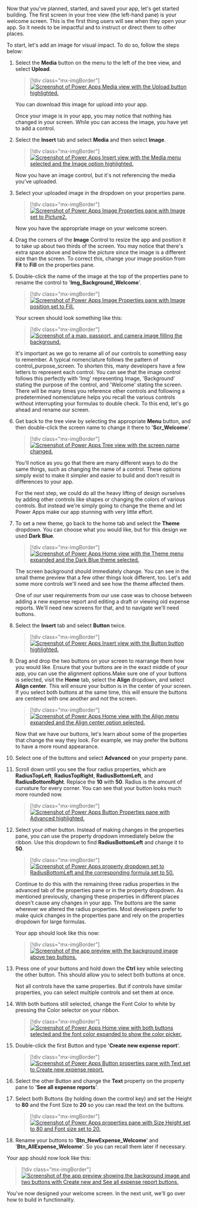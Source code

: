 Now that you've planned, started, and saved your app, let's get started building. The first screen in your tree view (the left-hand pane) is your welcome screen. This is the first thing users will see when they open your app. So it needs to be impactful and to instruct or direct them to other places.

To start, let's add an image for visual impact. To do so, follow the steps below:

1. Select the **Media** button on the menu to the left of the tree view, and select **Upload**.

   > [!div class="mx-imgBorder"]
   > [![Screenshot of Power Apps Media view with the Upload button highlighted.](../media/upload.png)](../media/upload.png#lightbox)

   You can download this image for upload into your app.

   Once your image is in your app, you may notice that nothing has changed in your screen. While you can access the image, you have yet to add a control.

1. Select the **Insert** tab and select **Media** and then select **Image**.

   > [!div class="mx-imgBorder"]
   > [![Screenshot of Power Apps Insert view with the Media menu selected and the Image option highlighted.](../media/insert.png)](../media/insert.png#lightbox)

   Now you have an image control, but it's not referencing the media you've uploaded.

1. Select your uploaded image in the dropdown on your properties pane.

   > [!div class="mx-imgBorder"]
   > [![Screenshot of Power Apps Image Properties pane with Image set to Picture2.](../media/image.png)](../media/image.png#lightbox)

   Now you have the appropriate image on your welcome screen.

1. Drag the corners of the **Image** Control to resize the app and position it to take up about two thirds of the screen. You may notice that there's extra space above and below the picture since the image is a different size than the screen. To correct this, change your image position from **Fit** to **Fill** on the properties pane.

1. Double-click the name of the image at the top of the properties pane to rename the control to '**Img_Background_Welcome**'.

   > [!div class="mx-imgBorder"]
   > [![Screenshot of Power Apps Image Properties pane with Image position set to Fill.](../media/position.png)](../media/position.png#lightbox)

   Your screen should look something like this:

   > [!div class="mx-imgBorder"]
   > [![Screenshot of a map, passport, and camera image filling the background.](../media/background.png)](../media/background.png#lightbox)

   It's important as we go to rename all of our controls to something easy to remember. A typical nomenclature follows the pattern of control_purpose_screen. To shorten this, many developers have a few letters to represent each control. You can see that the image control follows this perfectly with 'Img' representing Image, 'Background' stating the purpose of the control, and 'Welcome' stating the screen. There will be many times you reference other controls and following a predetermined nomenclature helps you recall the various controls without interrupting your formulas to double check. To this end, let's go ahead and rename our screen.

1. Get back to the tree view by selecting the appropriate **Menu** button, and then double-click the screen name to change it there to '**Scr_Welcome**'.

   > [!div class="mx-imgBorder"]
   > [![Screenshot of Power Apps Tree view with the screen name changed.](../media/welcome.png)](../media/welcome.png#lightbox)

   You'll notice as you go that there are many different ways to do the same things, such as changing the name of a control. These options simply exist to make it simpler and easier to build and don't result in differences to your app.

   For the next step, we could do all the heavy lifting of design ourselves by adding other controls like shapes or changing the colors of various controls. But instead we're simply going to change the theme and let Power Apps make our app stunning with very little effort.

1. To set a new theme, go back to the home tab and select the **Theme** dropdown. You can choose what you would like, but for this design we used **Dark Blue**.

   > [!div class="mx-imgBorder"]
   > [![Screenshot of Power Apps Home view with the Theme menu expanded and the Dark Blue theme selected.](../media/theme.png)](../media/theme.png#lightbox)

   The screen background should immediately change. You can see in the small theme preview that a few other things look different, too. Let's add some more controls we'll need and see how the theme affected them.

   One of our user requirements from our use case was to choose between adding a new expense report and editing a draft or viewing old expense reports. We'll need new screens for that, and to navigate we'll need buttons.

1. Select the **Insert** tab and select **Button** twice.

   > [!div class="mx-imgBorder"]
   > [![Screenshot of Power Apps Insert view with the Button button highlighted.](../media/button.png)](../media/button.png#lightbox)

1. Drag and drop the two buttons on your screen to rearrange them how you would like. Ensure that your buttons are in the exact middle of your app, you can use the alignment options.Make sure one of your buttons is selected, visit the **Home** tab, select the **Align** dropdown, and select **Align center**. This will ensure your button is in the center of your screen. If you select both buttons at the same time, this will ensure the buttons are centered with one another and not the screen.

   > [!div class="mx-imgBorder"]
   > [![Screenshot of Power Apps Home view with the Align menu expanded and the Align center option selected.](../media/align.png)](../media/align.png#lightbox)

   Now that we have our buttons, let's learn about some of the properties that change the way they look. For example, we may prefer the buttons to have a more round appearance.

1. Select one of the buttons and select **Advanced** on your property pane.

1. Scroll down until you see the four radius properties, which are **RadiusTopLeft**, **RadiusTopRight**, **RadiusBottomLeft**, and **RadiusBottomRight**. Replace the **10** with **50**. Radius is the amount of curvature for every corner. You can see that your button looks much more rounded now.

   > [!div class="mx-imgBorder"]
   > [![Screenshot of Power Apps Button Properties pane with Advanced highlighted.](../media/advanced.png)](../media/advanced.png#lightbox)

1. Select your other button. Instead of making changes in the properties pane, you can use the property dropdown immediately below the ribbon. Use this dropdown to find **RadiusBottomLeft** and change it to **50**.

   > [!div class="mx-imgBorder"]
   > [![Screenshot of Power Apps property dropdown set to RadiusBottomLeft and the corresponding formula set to 50.](../media/property.png)](../media/property.png#lightbox)

   Continue to do this with the remaining three radius properties in the advanced tab of the properties pane or in the property dropdown. As mentioned previously, changing these properties in different places doesn't cause any changes in your app. The buttons are the same wherever we altered the radius properties. Most developers prefer to make quick changes in the properties pane and rely on the properties dropdown for large formulas.

   Your app should look like this now:

   > [!div class="mx-imgBorder"]
   > [![Screenshot of the app preview with the background image above two buttons.](../media/buttons.png)](../media/buttons.png#lightbox)

1. Press one of your buttons and hold down the **Ctrl** key while selecting the other button. This should allow you to select both buttons at once.

   Not all controls have the same properties. But if controls have similar properties, you can select multiple controls and set them at once.

1. With both buttons still selected, change the Font Color to white by pressing the Color selector on your ribbon.

   > [!div class="mx-imgBorder"]
   > [![Screenshot of Power Apps Home view with both buttons selected and the font color expanded to show the color picker.](../media/color.png)](../media/color.png#lightbox)

1. Double-click the first Button and type '**Create new expense report**'.

   > [!div class="mx-imgBorder"]
   > [![Screenshot of Power Apps Button properties pane with Text set to Create new expense report.](../media/expense.png)](../media/expense.png#lightbox)

1. Select the other Button and change the **Text** property on the property pane to '**See all expense reports**'.

1. Select both Buttons (by holding down the control key) and set the Height to **80** and the Font Size to **20** so you can read the text on the buttons.

   > [!div class="mx-imgBorder"]
   > [![Screenshot of Power Apps properties pane with Size Height set to 80 and Font size set to 20.](../media/height.png)](../media/height.png#lightbox)

1. Rename your buttons to '**Btn_NewExpense_Welcome**' and '**Btn_AllExpense_Welcome**'. So you can recall them later if necessary.

Your app should now look like this:

   > [!div class="mx-imgBorder"]
   > [![Screenshot of the app preview showing the background image and two buttons with Create new and See all expense report buttons.](../media/welcome-complete.png)](../media/welcome-complete.png#lightbox)

You've now designed your welcome screen. In the next unit, we'll go over how to build in functionality.
